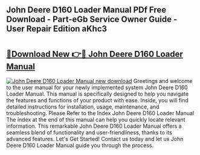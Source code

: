 ## John Deere D160 Loader Manual PDf Free Download - Part-eGb Service Owner Guide - User Repair Edition aKhc3

# <h2><a href="http://bc92771.oget.top/?id=John+Deere+D160+Loader+Manual">🔗Download New 👉🔴 John Deere D160 Loader Manual</a></h2>

[![John Deere D160 Loader Manual new download](https://i.imgur.com/5g1atiW.png)](http://bc92771.oget.top/?id=John+Deere+D160+Loader+Manual)
Greetings and welcome to the user manual for your newly implemented system John Deere D160 Loader Manual. This manual is specifically designed to help you navigate the features and functions of your product with ease. Inside, you will find detailed instructions for installation, usage, maintenance, and troubleshooting. Please Refer to the Index John Deere D160 Loader Manual The index at the end of this manual can help you quickly locate relevant information. This remarkable John Deere D160 Loader Manual offers a seamless blend of functionality and user-friendliness, thanks to its advanced features. Let's Get Started! Contact us today and let us John Deere D160 Loader Manual guide you through the process.

